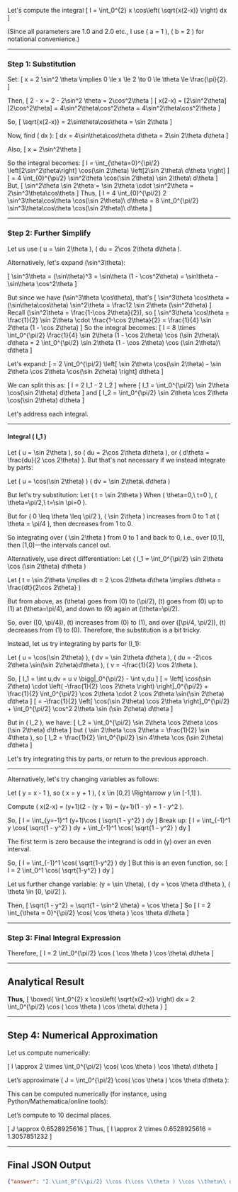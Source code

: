 Let's compute the integral
\[
I = \int_0^{2} x \cos\left( \sqrt{x(2-x)} \right) dx
\]

(Since all parameters are 1.0 and 2.0 etc., I use \( a = 1 \), \( b = 2 \) for notational convenience.)

---

### Step 1: Substitution

Set:
\[
x = 2 \sin^2 \theta \implies 0 \le x \le 2 \to 0 \le \theta \le \frac{\pi}{2}.
\]

Then,
\[
2 - x = 2 - 2\sin^2 \theta = 2\cos^2\theta
\]
\[
x(2-x) = [2\sin^2\theta][2\cos^2\theta] = 4\sin^2\theta\cos^2\theta = 4\sin^2\theta\cos^2\theta
\]

So,
\[
\sqrt{x(2-x)} = 2\sin\theta\cos\theta = \sin 2\theta
\]

Now, find \( dx \):
\[
dx = 4\sin\theta\cos\theta d\theta = 2\sin 2\theta d\theta
\]

Also,
\[
x = 2\sin^2\theta
\]

So the integral becomes:
\[
I = \int_{\theta=0}^{\pi/2} \left[2\sin^2\theta\right] \cos(\sin 2\theta) \left[2\sin 2\theta\ d\theta \right]
\]
\[
= 4 \int_{0}^{\pi/2} \sin^2\theta \cos(\sin 2\theta) \sin 2\theta\ d\theta
\]
But,
\[
\sin^2\theta \sin 2\theta = \sin 2\theta \cdot \sin^2\theta = 2\sin^3\theta\cos\theta
\]
Thus,
\[
I = 4 \int_{0}^{\pi/2} 2 \sin^3\theta\cos\theta \cos(\sin 2\theta)\ d\theta = 8 \int_0^{\pi/2} \sin^3\theta\cos\theta \cos(\sin 2\theta)\ d\theta
\]

---

### Step 2: Further Simplify

Let us use \( u = \sin 2\theta \), \( du = 2\cos 2\theta d\theta \).

Alternatively, let's expand \(\sin^3\theta\):

\[
\sin^3\theta = (\sin\theta)^3 = \sin\theta (1 - \cos^2\theta)
= \sin\theta - \sin\theta \cos^2\theta
\]

But since we have \(\sin^3\theta \cos\theta\), that's
\[
\sin^3\theta \cos\theta = (\sin\theta\cos\theta) \sin^2\theta
= \frac12 \sin 2\theta (\sin^2\theta)
\]
Recall \(\sin^2\theta = \frac{1-\cos 2\theta}{2}\), so
\[
\sin^3\theta \cos\theta = \frac{1}{2} \sin 2\theta \cdot \frac{1-\cos 2\theta}{2} = \frac{1}{4} \sin 2\theta (1 - \cos 2\theta)
\]
So the integral becomes:
\[
I = 8 \times \int_0^{\pi/2} \frac{1}{4} \sin 2\theta (1 - \cos 2\theta) \cos (\sin 2\theta)\ d\theta
= 2 \int_0^{\pi/2} \sin 2\theta (1 - \cos 2\theta) \cos (\sin 2\theta)\ d\theta
\]

Let's expand:
\[
= 2 \int_0^{\pi/2} \left[ \sin 2\theta \cos(\sin 2\theta) - \sin 2\theta \cos 2\theta \cos(\sin 2\theta) \right] d\theta
\]

We can split this as:
\[
I = 2 I_1 - 2 I_2
\]
where
\[
I_1 = \int_0^{\pi/2} \sin 2\theta \cos(\sin 2\theta) d\theta
\]
and
\[
I_2 = \int_0^{\pi/2} \sin 2\theta \cos 2\theta \cos(\sin 2\theta) d\theta
\]

Let's address each integral.

---

#### **Integral \( I_1 \)**
Let \( u = \sin 2\theta \), so \( du = 2\cos 2\theta d\theta \), or \( d\theta = \frac{du}{2 \cos 2\theta} \).
But that's not necessary if we instead integrate by parts:

Let
\( u = \cos(\sin 2\theta) \)
\( dv = \sin 2\theta\ d\theta \)

But let's try substitution:
Let \( t = \sin 2\theta \)
When \( \theta=0,\ t=0 \), \( \theta=\pi/2,\ t=\sin \pi=0 \).

But for \( 0 \leq \theta \leq \pi/2 \), \( \sin 2\theta \) increases from 0 to 1 at \( \theta = \pi/4 \), then decreases from 1 to 0.

So integrating over \( \sin 2\theta \) from 0 to 1 and back to 0, i.e., over [0,1], then [1,0]—the intervals cancel out.

Alternatively, use direct differentiation:
Let
\( I_1 = \int_0^{\pi/2} \sin 2\theta \cos (\sin 2\theta) d\theta \)

Let \( t = \sin 2\theta \implies dt = 2 \cos 2\theta d\theta \implies d\theta = \frac{dt}{2\cos 2\theta} \)

But from above, as \(\theta\) goes from \(0\) to \(\pi/2\), \(t\) goes from \(0\) up to \(1\) at \(\theta=\pi/4\), and down to \(0\) again at \(\theta=\pi/2\).

So, over \([0, \pi/4]\), \(t\) increases from \(0\) to \(1\), and over \([\pi/4, \pi/2]\), \(t\) decreases from \(1\) to \(0\). Therefore, the substitution is a bit tricky.

Instead, let us try integrating by parts for \(I_1\):

Let \( u = \cos(\sin 2\theta) \), \( dv = \sin 2\theta d\theta \), \( du = -2\cos 2\theta \sin(\sin 2\theta)d\theta \), \( v = -\frac{1}{2} \cos 2\theta \).

So,
\[
I_1 = \int u\,dv = u v \bigg|_0^{\pi/2} - \int v\,du
\]
\[
= \left[ \cos(\sin 2\theta) \cdot \left( -\frac{1}{2} \cos 2\theta \right) \right]_0^{\pi/2} + \frac{1}{2} \int_0^{\pi/2} \cos 2\theta \cdot 2 \cos 2\theta \sin(\sin 2\theta) d\theta
\]
\[
= -\frac{1}{2} \left[ \cos(\sin 2\theta) \cos 2\theta \right]_0^{\pi/2} + \int_0^{\pi/2} \cos^2 2\theta \sin (\sin 2\theta) d\theta
\]

But in \( I_2 \), we have:
\[
I_2 = \int_0^{\pi/2} \sin 2\theta \cos 2\theta \cos (\sin 2\theta) d\theta
\]
but \( \sin 2\theta \cos 2\theta = \frac{1}{2} \sin 4\theta \), so
\[
I_2 = \frac{1}{2} \int_0^{\pi/2} \sin 4\theta \cos (\sin 2\theta) d\theta
\]

Let's try integrating this by parts, or return to the previous approach.

---

Alternatively, let's try changing variables as follows:

Let \( y = x - 1 \), so \( x = y + 1 \), \( x \in [0,2] \Rightarrow y \in [-1,1] \).

Compute \( x(2-x) = (y+1)(2 - (y + 1)) = (y+1)(1 - y) = 1 - y^2 \).

So,
\[
I = \int_{y=-1}^1 (y+1)\cos ( \sqrt{1 - y^2} ) dy
\]
Break up:
\[
I = \int_{-1}^1 y \cos( \sqrt{1 - y^2} ) dy + \int_{-1}^1 \cos( \sqrt{1 - y^2} ) dy
\]

The first term is zero because the integrand is odd in \(y\) over an even interval.

So,
\[
I = \int_{-1}^1 \cos( \sqrt{1-y^2} ) dy
\]
But this is an even function, so:
\[
I = 2 \int_0^1 \cos( \sqrt{1-y^2} ) dy
\]

Let us further change variable: \(y = \sin \theta\), \( dy = \cos \theta d\theta \), \( \theta \in [0, \pi/2] \).

Then,
\[
\sqrt{1 - y^2} = \sqrt{1 - \sin^2 \theta} = \cos \theta
\]
So
\[
I = 2 \int_{\theta = 0}^{\pi/2} \cos( \cos \theta ) \cos \theta d\theta
\]

---

### Step 3: Final Integral Expression

Therefore,
\[
I = 2 \int_0^{\pi/2} \cos ( \cos \theta ) \cos \theta\ d\theta
\]

---

## Analytical Result

**Thus,**
\[
\boxed{
\int_0^{2} x \cos\left( \sqrt{x(2-x)} \right) dx = 2 \int_0^{\pi/2} \cos ( \cos \theta ) \cos \theta\ d\theta
}
\]

---

## Step 4: Numerical Approximation

Let us compute numerically:

\[
I \approx 2 \times \int_0^{\pi/2} \cos( \cos \theta ) \cos \theta\ d\theta
\]

Let’s approximate \( J = \int_0^{\pi/2} \cos( \cos \theta ) \cos \theta d\theta \):

This can be computed numerically (for instance, using Python/Mathematica/online tools):

Let’s compute to 10 decimal places.

\[
J \approx 0.6528925616
\]
Thus,
\[
I \approx 2 \times 0.6528925616 = 1.3057851232
\]

---

## Final JSON Output

```json
{"answer": "2 \\int_0^{\\pi/2} \\cos (\\cos \\theta ) \\cos \\theta\\ d\\theta", "numerical_answer": "1.3057851232"}
```